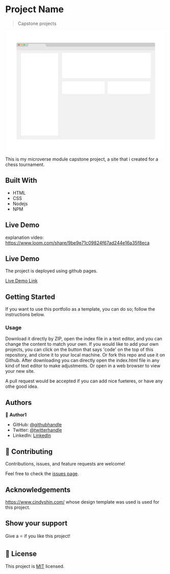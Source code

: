 [](https://img.shields.io/badge/Microverse-blueviolet)

# Project Name

> Capstone projects

![screenshot](./app_screenshot.png)

This is my microverse module capstone project, a site that i created for a chess tournament.

## Built With

- HTML
- CSS
- Nodejs
- NPM

## Live Demo

explanation video:
https://www.loom.com/share/9be9e71c09824f67ad244e16a35f8eca

## Live Demo

The project is deployed using github pages.

[Live Demo Link](https://timowest12.github.io/capstone/)

## Getting Started

If you want to use this portfolio as a template, you can do so; follow the instructions below.

### Usage

Download it directly by ZIP, open the index file in a text editor, and you can change the content to match your own.
If you would like to add your own projects, you can click on the button that says 'code' on the top of this repository, and clone it to your local machine. Or fork this repo and use it on Github.
After downloading you can directly open the index.html file in any kind of text editor to make adjustments. Or open in a web browser to view your new site.

A pull request would be accepted if you can add nice fueteres, or have any othe good idea.

## Authors

👤 **Author1**

- GitHub: [@githubhandle](https://github.com/Timowest12)
- Twitter: [@twitterhandle](https://twitter.com/Timo61060367)
- LinkedIn: [LinkedIn](https://www.linkedin.com/in/timo-wester-6a0282a7/)

## 🤝 Contributing

Contributions, issues, and feature requests are welcome!

Feel free to check the [issues page](../../issues/).

## Acknowledgements

https://www.cindyshin.com/ whose design template was used is used for this project.

## Show your support

Give a ⭐️ if you like this project!

## 📝 License

This project is [MIT](./MIT.md) licensed.
